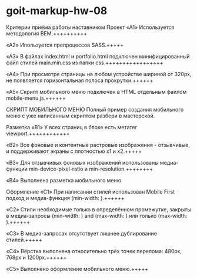 # goit-markup-hw-08

Критерии приёма работы наставником Проект «A1» Используется методология BEM.++++++++++

«A2» Ипользуется препроцессов SASS.+++++

«A3» В файлах index.html и portfolio.html подключен минифицированный файл стилей main.min.css из
папки css.+++++++++++++++++

«A4» При просмотре страницы на любом устройстве шириной от 320px, не появляется горизонтальная
полоса прокрутки.++++++

«A5» Скрипт мобильного меню подключен в HTML отдельным файлом mobile-menu.js.++++++

СКРИПТ МОБИЛЬНОГО МЕНЮ Полный пример создания мобильного меню с уже написанным скриптом разбери в
мастерской.

Разметка «B1» У всех страниц в блоке <head> есть метатег viewport.++++++++++++

«B2» Все фоновые и контентные растровые изображения - отзывчивые, и поддерживают экраны с плотностью
x1 и x2.+++++

«B3» Для отзывчивых фоновых изображений использованы медиа-функции min-device-pixel-ratio и
min-resolution.++++++++

«B4» Выполнена разметка мобильного меню.

Оформление «C1» При написании стилей использован Mobile First подход и медиа-функция (min-width:
).++++++

«C2» Стили необходимые только в определённом промежутке, закрыты в медиа-запросы (min-width: ) and
(max-width: ) или только (max-width: ).++++++

«C3» В медиа-запросах отсутствует лишнее дублирование стилей.+++++

«C4» Вёрстка выполнена относительно трёх точек перелома: 480px, 768px и 1200px.++++++

«C5» Выполнено оформление мобильного меню.+++++
